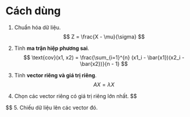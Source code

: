 # Cách dùng
1. Chuẩn hóa dữ liệu.
$$
Z = \frac{X - \mu}{\sigma}
$$

2. Tính **ma trận hiệp phương sai**.
$$
\text{cov}(x1, x2) = \frac{\sum_{i=1}^{n} (x1_i - \bar{x1})(x2_i - \bar{x2})}{n - 1}
$$
3. Tính **vector riêng và giá trị riêng**.
$$
AX = \lambda X
$$
4. Chọn các vector riêng có giá trị riêng lớn nhất.
$$

$$
5. Chiếu dữ liệu lên các vector đó.